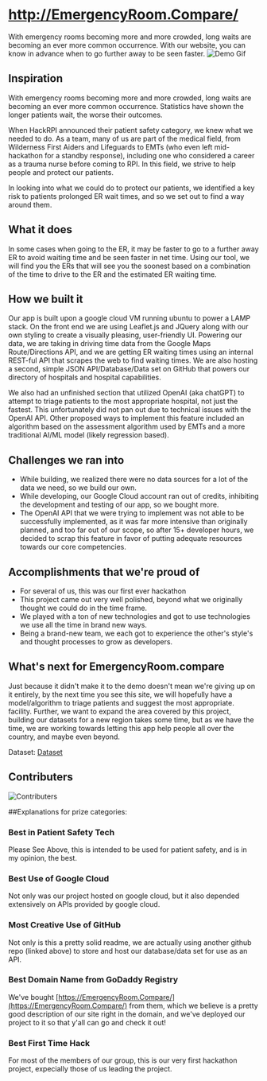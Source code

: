 # http://EmergencyRoom.Compare/
With emergency rooms becoming more and more crowded, long waits are becoming an ever more common occurrence. With our website, you can know in advance when to go further away to be seen faster.
![Demo Gif](https://d112y698adiu2z.cloudfront.net/photos/production/software_photos/002/655/302/datas/original.gif)


## Inspiration
With emergency rooms becoming more and more crowded, long waits are becoming an ever more common occurrence. Statistics have shown the longer patients wait, the worse their outcomes.

When HackRPI announced their patient safety category, we knew what we needed to do. As a team, many of us are part of the medical field, from Wilderness First Aiders and Lifeguards to EMTs (who even left mid-hackathon for a standby response), including one who considered a career as a trauma nurse before coming to RPI. In this field, we strive to help people and protect our patients.

In looking into what we could do to protect our patients, we identified a key risk to patients prolonged ER wait times, and so we set out to find a way around them.
## What it does
In some cases when going to the ER, it may be faster to go to a further away ER to avoid waiting time and be seen faster in net time. Using our tool, we will find you the ERs that will see you the soonest based on a combination of the time to drive to the ER and the estimated ER waiting time.
## How we built it
Our app is built upon a google cloud VM running ubuntu to power a LAMP stack. On the front end we are using Leaflet.js and JQuery along with our own styling to create a visually pleasing, user-friendly UI. Powering our data, we are taking in driving time data from the Google Maps Route/Directions API, and we are getting ER waiting times using an internal REST-ful API that scrapes the web to find waiting times. We are also hosting a second, simple JSON API/Database/Data set on GitHub that powers our directory of hospitals and hospital capabilities. 

We also had an unfinished section that utilized OpenAI (aka chatGPT) to attempt to triage patients to the most appropriate hospital, not just the fastest. This unfortunately did not pan out due to technical issues with the OpenAI API. Other proposed ways to implement this feature included an algorithm based on the assessment algorithm used by EMTs and a more traditional AI/ML model (likely regression based).
## Challenges we ran into
- While building, we realized there were no data sources for a lot of the data we need, so we build our own.
- While developing, our Google Cloud account ran out of credits, inhibiting the development and testing of our app, so we bought more.
- The OpenAI API that we were trying to implement was not able to be successfully implemented, as it was far more intensive than originally planned, and too far out of our scope, so after 15+ developer hours, we decided to scrap this feature in favor of putting adequate resources towards our core competencies. 
## Accomplishments that we're proud of
- For several of us, this was our first ever hackathon
- This project came out very well polished, beyond what we originally thought we could do in the time frame.
- We played with a ton of new technologies and got to use technologies we use all the time in brand new ways.
- Being a brand-new team, we each got to experience the other's style's and thought processes to grow as developers.
## What's next for EmergencyRoom.compare
Just because it didn't make it to the demo doesn't mean we're giving up on it entirely, by the next time you see this site, we will hopefully have a model/algorithm to triage patients and suggest the most appropriate. facility.
Further, we want to expand the area covered by this project, building our datasets for a new region takes some time, but as we have the time, we are working towards letting this app help people all over the country, and maybe even beyond.


Dataset: [Dataset](https://github.com/tfinnm/HospitalData/)


## Contributers
![Contributers](https://badges.pufler.dev/contributors/michaelhelper/HACKRPI23?size=50&padding=5&bots=true)

##Explanations for prize categories:
### Best in Patient Safety Tech
Please See Above, this is intended to be used for patient safety, and is in my opinion, the best.
### Best Use of Google Cloud
Not only was our project hosted on google cloud, but it also depended extensively on APIs provided by google cloud.
### Most Creative Use of GitHub
Not only is this a pretty solid readme, we are actually using another github repo (linked above) to store and host our database/data set for use as an API.
### Best Domain Name from GoDaddy Registry
We've bought [https://EmergencyRoom.Compare/](https://EmergencyRoom.Compare/) from them, which we believe is a pretty good description of our site right in the domain, and we've deployed our project to it so that y'all can go and check it out!
### Best First Time Hack
For most of the members of our group, this is our very first hackathon project, expecially those of us leading the project.
